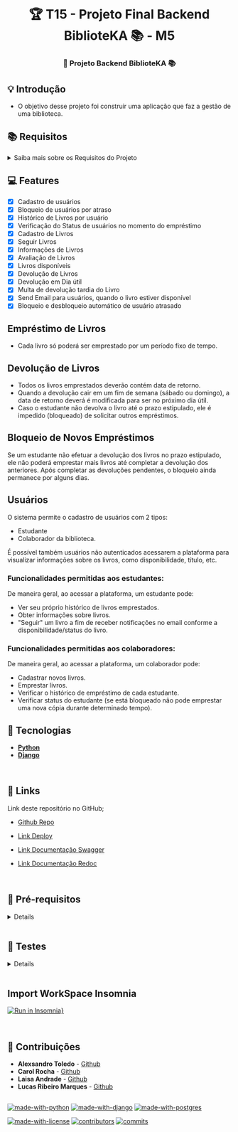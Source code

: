 <h1 align="center"> 🏆 T15 - Projeto Final Backend BiblioteKA 📚 - M5 </h1>

<h3 align="center"> 
	🚀 Projeto Backend BiblioteKA 📚
</h3>

## 💡 Introdução

- O objetivo desse projeto foi construir uma aplicação que faz a gestão de uma biblioteca.

## 📚 Requisitos

<details>

<summary>Saiba mais sobre os Requisitos do Projeto</summary>

###

- Desenvolvimento do Projeto
- Utilizar Django Rest Framework como base do projeto;
- Desenvolver diagrama ER;
- Usar banco de dados postgres;
- Utilizar Autenticação/Autorização;
- Utilizar views desenvolvidas com Generic View;
- Documentação, tanto de como rodar seu projeto, quanto das rotas, para a equipe de ensino conseguir corrigir e validar o uso em produção;
- Deploy da Aplicação;
- Validável em produção;
- Commits padronizados e organizados (Conventional Commits);

</details>

## 💻 Features

- [x] Cadastro de usuários
- [x] Bloqueio de usuários por atraso
- [x] Histórico de Livros por usuário
- [x] Verificação do Status de usuários no momento do empréstimo
- [x] Cadastro de Livros
- [x] Seguir Livros
- [x] Informações de Livros
- [x] Avaliação de Livros
- [x] Livros disponíveis
- [x] Devolução de Livros
- [x] Devolução em Dia útil
- [x] Multa de devolução tardia do Livro
- [x] Send Email para usuários, quando o livro estiver disponível
- [x] Bloqueio e desbloqueio automático de usuário atrasado

## Empréstimo de Livros

- Cada livro só poderá ser emprestado por um período fixo de tempo.

## Devolução de Livros

- Todos os livros emprestados deverão contém data de retorno.
- Quando a devolução cair em um fim de semana (sábado ou domingo), a data de retorno deverá é modificada para ser no próximo dia útil.
- Caso o estudante não devolva o livro até o prazo estipulado, ele é impedido (bloqueado) de solicitar outros empréstimos.

## Bloqueio de Novos Empréstimos

Se um estudante não efetuar a devolução dos livros no prazo estipulado, ele não poderá emprestar mais livros até completar a devolução dos anteriores. Após completar as devoluções pendentes, o bloqueio ainda permanece por alguns dias.

## Usuários

O sistema permite o cadastro de usuários com 2 tipos:

- Estudante
- Colaborador da biblioteca.

É possível também usuários não autenticados acessarem a plataforma para visualizar informações sobre os livros, como disponibilidade, título, etc.

### Funcionalidades permitidas aos estudantes:

De maneira geral, ao acessar a plataforma, um estudante pode:

- Ver seu próprio histórico de livros emprestados.
- Obter informações sobre livros.
- "Seguir" um livro a fim de receber notificações no email conforme a disponibilidade/status do livro.

### Funcionalidades permitidas aos colaboradores:

De maneira geral, ao acessar a plataforma, um colaborador pode:

- Cadastrar novos livros.
- Emprestar livros.
- Verificar o histórico de empréstimo de cada estudante.
- Verificar status do estudante (se está bloqueado não pode emprestar uma nova cópia durante determinado tempo).

###

## 🚀 Tecnologias

- **[Python](https://www.python.org/)**
- **[Django](https://www.djangoproject.com/)**

</br>

## 🚛 Links

Link deste repositório no GitHub;

- [Github Repo](https://github.com/toledomg/T15-Projeto-Final-Backend-M5)

- [Link Deploy](https://api-biblioteka-hgmd.onrender.com)

- [Link Documentação Swagger](https://api-biblioteka-hgmd.onrender.com/api/docs/swagger/)

- [Link Documentação Redoc](https://api-biblioteka-hgmd.onrender.com/api/docs/redoc/)

</br>

## 🧱 Pré-requisitos

<details>

### 🎲 Rodando o Back End

```bash
git clone https://github.com/toledomg/T15-Projeto-Final-Backend-M5.git
```

### 💾 Instale as dependências

```bash
pip install -r requirements.txt
```

## Instalação dos pacotes de teste

- Verifique se os pacotes `pytest` e/ou `pytest-testdox` estão instalados globalmente em seu sistema:

```shell
pip list
```

- Caso seja listado o `pytest` e/ou `pytest-testdox` e/ou `pytest-django` em seu ambiente global, utilize os seguintes comando para desinstalá-los globalmente:

```shell
pip uninstall pytest
```

```shell
pip uninstall pytest-testdox
```

```shell
pip uninstall pytest-django
```

### A partir disso, prossiga com os passos:

1. Crie seu ambiente virtual:

```bash
python -m venv venv
```

2. Ative seu venv:

```bash
# Linux:
source venv/bin/activate

# Windows (Powershell):
.\venv\Scripts\activate

# Windows (Git Bash):
source venv/Scripts/activate
```

3. Execute o Servidor

```bash
python manage.py runserver
```

4. Instale o pacote `pytest-testdox`:

```shell
pip install pytest-testdox pytest-django
```

5. Agora é só rodar os testes no diretório principal do projeto:

```shell
pytest --testdox -vvs
```

6. Caso queira um log mais resumido, basta executar com os testes sem as flags **verbose**:

```shell
pytest --testdox
```

</details>

</br>

## 🧪 Testes

<details>
  
## <summary>Rodando os testes por partes</summary>
  
Caso você tenha interesse em rodar apenas um diretório de testes específico, pode utilizar o comando:

- Rodando testes de users:

```python
pytest --testdox -vvs tests/test1/
```

- Rodando testes de test2:

```python
pytest --testdox -vvs tests/test2/
```

- Rodando testes de test3:

```python
pytest --testdox -vvs tests/test3/
```

</details>

</br>

## Import WorkSpace Insomnia

[![Run in Insomnia}](https://insomnia.rest/images/run.svg)](https://insomnia.rest/run/?label=Projeto-Final-T15-m5&uri=https%3A%2F%2Fgithub.com%2Ftoledomg%2FT15-Projeto-Final-Backend-M5%2Fblob%2Fdevelop%2Fwork_insomnia)

</br>

## 🤝 Contribuições

- **Alexsandro Toledo** - [Github](https://github.com/toledomg)
- **Carol Rocha** - [Github](https://github.com/Carol-Rocha)
- **Laisa Andrade** - [Github](https://github.com/LaisaCCAndrade)
- **Lucas Ribeiro Marques** - [Github](https://github.com/lribeiromarques)

##

[![made-with-python](https://img.shields.io/badge/Made%20with-Python-1f425f.svg)](https://www.python.org/)
[![made-with-django](https://img.shields.io/badge/Made%20with-Django-1f425f.svg)](https://www.djangoproject.com/)
[![made-with-postgres](https://img.shields.io/badge/Made%20with-PostgresSQL-1f425f.svg)](https://www.djangoproject.com/)

[![made-with-license](https://badgen.net/github/license/toledomg/T15-Projeto-Final-Backend-M5)](https://opensource.org/license/mit/)
[![contributors](https://badgen.net/github/contributors/toledomg/T15-Projeto-Final-Backend-M5)](https://github.com/toledomg/T15-Projeto-Final-Backend-M5/)
[![commits](https://badgen.net/github/commits/toledomg/T15-Projeto-Final-Backend-M5)](https://github.com/toledomg/T15-Projeto-Final-Backend-M5/)
